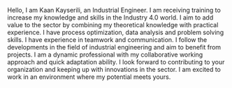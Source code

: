 Hello, I am Kaan Kayserili, an Industrial Engineer. I am receiving training to increase my knowledge and skills in the Industry 4.0 world. I aim to add value to the sector by combining my theoretical knowledge with practical experience. I have process optimization, data analysis and problem solving skills. I have experience in teamwork and communication. I follow the developments in the field of industrial engineering and aim to benefit from projects. I am a dynamic professional with my collaborative working approach and quick adaptation ability. I look forward to contributing to your organization and keeping up with innovations in the sector. I am excited to work in an environment where my potential meets yours.
